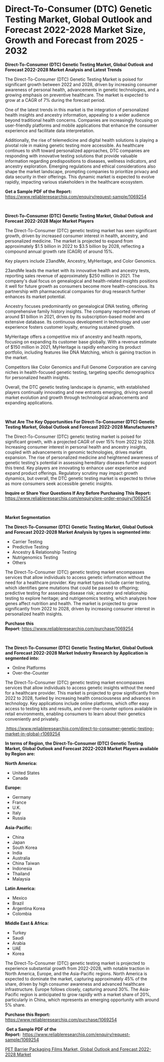 <p><h1>Direct-To-Consumer (DTC) Genetic Testing Market, Global Outlook and Forecast 2022-2028 Market Size, Growth and Forecast from 2025 - 2032</h1></p><p><strong>Direct-To-Consumer (DTC) Genetic Testing Market, Global Outlook and Forecast 2022-2028 Market Analysis and Latest Trends</strong></p>
<p><p>The Direct-To-Consumer (DTC) Genetic Testing Market is poised for significant growth between 2022 and 2028, driven by increasing consumer awareness of personal health, advancements in genetic technologies, and a growing emphasis on preventive healthcare. The market is expected to grow at a CAGR of 7% during the forecast period. </p><p>One of the latest trends in this market is the integration of personalized health insights and ancestry information, appealing to a wider audience beyond traditional health concerns. Companies are increasingly focusing on user-friendly platforms and mobile applications that enhance the consumer experience and facilitate data interpretation. </p><p>Additionally, the rise of telemedicine and digital health solutions is playing a pivotal role in making genetic testing more accessible. As healthcare continues to shift toward personalized approaches, DTC companies are responding with innovative testing solutions that provide valuable information regarding predispositions to diseases, wellness indicators, and ancestry exploration. Emerging regulations and ethical considerations also shape the market landscape, prompting companies to prioritize privacy and data security in their offerings. This dynamic market is expected to evolve rapidly, impacting various stakeholders in the healthcare ecosystem.</p></p>
<p><strong>Get a Sample PDF of the Report:&nbsp;</strong> <a href="https://www.reliableresearchiq.com/enquiry/request-sample/1069254?utm_campaign=3279&utm_medium=2&utm_source=Github&utm_content=ia&utm_term=21032025&utm_id=direct-to-consumer-dtc-genetic-testing-market-global-outlook-and-forecast-2022-2028">https://www.reliableresearchiq.com/enquiry/request-sample/1069254</a></p>
<p>&nbsp;</p>
<p><strong>Direct-To-Consumer (DTC) Genetic Testing Market, Global Outlook and Forecast 2022-2028 Major Market Players</strong></p>
<p><p>The Direct-To-Consumer (DTC) genetic testing market has seen significant growth, driven by increased consumer interest in health, ancestry, and personalized medicine. The market is projected to expand from approximately $1.5 billion in 2022 to $3.5 billion by 2028, reflecting a compound annual growth rate (CAGR) of around 15%. </p><p>Key players include 23andMe, Ancestry, MyHeritage, and Color Genomics. </p><p>23andMe leads the market with its innovative health and ancestry tests, reporting sales revenue of approximately $250 million in 2021. The company's dual focus on genealogical and health-related insights positions it well for future growth as consumers become more health-conscious. Its partnership with pharmaceutical companies for drug research further enhances its market potential.</p><p>Ancestry focuses predominantly on genealogical DNA testing, offering comprehensive family history insights. The company reported revenues of around $1 billion in 2021, driven by its subscription-based model and extensive database. Its continuous development in technology and user experience fosters customer loyalty, ensuring sustained growth.</p><p>MyHeritage offers a competitive mix of ancestry and health reports, focusing on expanding its customer base globally. With a revenue estimate of $150 million in 2021, MyHeritage is rapidly enhancing its product portfolio, including features like DNA Matching, which is gaining traction in the market.</p><p>Competitors like Color Genomics and Full Genome Corporation are carving niches in health-focused genetic testing, targeting specific demographics for personalized health insights. </p><p>Overall, the DTC genetic testing landscape is dynamic, with established players continually innovating and new entrants emerging, driving overall market evolution and growth through technological advancements and expanding applications.</p></p>
<p>&nbsp;</p>
<p><strong>What Are The Key Opportunities For Direct-To-Consumer (DTC) Genetic Testing Market, Global Outlook and Forecast 2022-2028 Manufacturers?</strong></p>
<p><p>The Direct-To-Consumer (DTC) genetic testing market is poised for significant growth, with a projected CAGR of over 15% from 2022 to 2028. Increasing consumer interest in personal health and ancestry insights, coupled with advancements in genomic technologies, drives market expansion. The rise of personalized medicine and heightened awareness of genetic testing's potential in assessing hereditary diseases further support this trend. Key players are innovating to enhance user experience and expand product offerings. Regulatory scrutiny may impact growth dynamics, but overall, the DTC genetic testing market is expected to thrive as more consumers seek accessible genetic insights.</p></p>
<p><strong>Inquire or Share Your Questions If Any Before Purchasing This Report:</strong> <a href="https://www.reliableresearchiq.com/enquiry/pre-order-enquiry/1069254?utm_campaign=3279&utm_medium=2&utm_source=Github&utm_content=ia&utm_term=21032025&utm_id=direct-to-consumer-dtc-genetic-testing-market-global-outlook-and-forecast-2022-2028">https://www.reliableresearchiq.com/enquiry/pre-order-enquiry/1069254</a></p>
<p>&nbsp;</p>
<p><strong>Market Segmentation</strong></p>
<p><strong>The Direct-To-Consumer (DTC) Genetic Testing Market, Global Outlook and Forecast 2022-2028 Market Analysis by types is segmented into:</strong></p>
<p><ul><li>Carrier Testing</li><li>Predictive Testing</li><li>Ancestry & Relationship Testing</li><li>Nutrigenomics Testing</li><li>Others</li></ul></p>
<p><p>The Direct-To-Consumer (DTC) genetic testing market encompasses services that allow individuals to access genetic information without the need for a healthcare provider. Key market types include carrier testing, which identifies gene mutations that could be passed to offspring; predictive testing for assessing disease risk; ancestry and relationship testing to explore heritage; and nutrigenomics testing, which analyzes how genes affect nutrition and health. The market is projected to grow significantly from 2022 to 2028, driven by increasing consumer interest in personalized health insights.</p></p>
<p><strong>Purchase this Report:&nbsp;</strong><a href="https://www.reliableresearchiq.com/purchase/1069254?utm_campaign=3279&utm_medium=2&utm_source=Github&utm_content=ia&utm_term=21032025&utm_id=direct-to-consumer-dtc-genetic-testing-market-global-outlook-and-forecast-2022-2028">https://www.reliableresearchiq.com/purchase/1069254</a></p>
<p>&nbsp;</p>
<p><strong>The Direct-To-Consumer (DTC) Genetic Testing Market, Global Outlook and Forecast 2022-2028 Market Industry Research by Application is segmented into:</strong></p>
<p><ul><li>Online Platforms</li><li>Over-the-Counter</li></ul></p>
<p><p>The Direct-To-Consumer (DTC) genetic testing market encompasses services that allow individuals to access genetic insights without the need for a healthcare provider. This market is projected to grow significantly from 2022 to 2028, fueled by increasing health consciousness and advances in technology. Key applications include online platforms, which offer easy access to testing kits and results, and over-the-counter options available in retail environments, enabling consumers to learn about their genetics conveniently and privately.</p></p>
<p><a href="https://www.reliableresearchiq.com/direct-to-consumer-genetic-testing-market-in-global-r1069254?utm_campaign=3279&utm_medium=2&utm_source=Github&utm_content=ia&utm_term=21032025&utm_id=direct-to-consumer-dtc-genetic-testing-market-global-outlook-and-forecast-2022-2028">&nbsp;https://www.reliableresearchiq.com/direct-to-consumer-genetic-testing-market-in-global-r1069254</a></p>
<p><strong>In terms of Region, the Direct-To-Consumer (DTC) Genetic Testing Market, Global Outlook and Forecast 2022-2028 Market Players available by Region are:</strong></p>
<p>
    <p> <strong> North America: </strong>
        <ul>
            <li>United States</li>
            <li>Canada</li>
        </ul>
        </p> 
    <p> <strong> Europe: </strong>
        <ul>
            <li>Germany</li>
            <li>France</li>
            <li>U.K.</li>
            <li>Italy</li>
            <li>Russia</li>
        </ul>
        </p> 
    <p> <strong> Asia-Pacific: </strong>
        <ul>
            <li>China</li>
            <li>Japan</li>
            <li>South Korea</li>
            <li>India</li>
            <li>Australia</li>
            <li>China Taiwan</li>
            <li>Indonesia</li>
            <li>Thailand</li>
            <li>Malaysia</li>
        </ul>
        </p> 
    <p> <strong> Latin America: </strong>
        <ul>
            <li>Mexico</li>
            <li>Brazil</li>
            <li>Argentina Korea</li>
            <li>Colombia</li>
        </ul>
        </p> 
    <p> <strong> Middle East & Africa: </strong>
        <ul>
            <li>Turkey</li>
            <li>Saudi</li>
            <li>Arabia</li>
            <li>UAE</li>
            <li>Korea</li>
        </ul>
    </p>
    </p>
<p><p>The Direct-To-Consumer (DTC) genetic testing market is projected to experience substantial growth from 2022-2028, with notable traction in North America, Europe, and the Asia-Pacific regions. North America is expected to dominate the market, capturing approximately 45% of the share, driven by high consumer awareness and advanced healthcare infrastructure. Europe follows closely, capturing around 30%. The Asia-Pacific region is anticipated to grow rapidly with a market share of 20%, particularly in China, which represents an emerging opportunity with around 5% share.</p></p>
<p><strong>Purchase this Report: </strong><a href="https://www.reliableresearchiq.com/purchase/1069254?utm_campaign=3279&utm_medium=2&utm_source=Github&utm_content=ia&utm_term=21032025&utm_id=direct-to-consumer-dtc-genetic-testing-market-global-outlook-and-forecast-2022-2028">https://www.reliableresearchiq.com/purchase/1069254</a></p>
<p>&nbsp;<strong>Get a Sample PDF of the Report:&nbsp;&nbsp;</strong><a href="https://www.reliableresearchiq.com/enquiry/request-sample/1069254?utm_campaign=3279&utm_medium=2&utm_source=Github&utm_content=ia&utm_term=21032025&utm_id=direct-to-consumer-dtc-genetic-testing-market-global-outlook-and-forecast-2022-2028">https://www.reliableresearchiq.com/enquiry/request-sample/1069254</a></p>
<p><strong></strong></p>
<p><p><a href="https://github.com/lestymbango/Market-Research-Report-List-1/blob/main/pet-barrier-packaging-films-market-global-outlook-and-forecast-2022-2028-market.md?utm_campaign=3279&utm_medium=2&utm_source=Github&utm_content=ia&utm_term=21032025&utm_id=direct-to-consumer-dtc-genetic-testing-market-global-outlook-and-forecast-2022-2028">PET Barrier Packaging Films Market, Global Outlook and Forecast 2022-2028 Market</a></p></p>